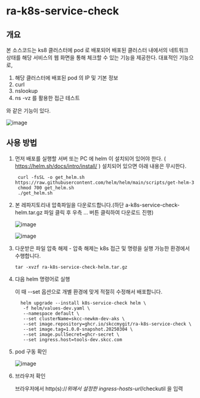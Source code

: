 # ra-k8s-service-check

## 개요 

본 소스코드는 ks8 클러스터에 pod 로 배포되어 배포된 클러스터 내에서의 네트워크 상태를 해당 서비스의 웹 화면을 통해 체크할 수 있는 기능을 제공한다.
대표적인 기능으로,

1. 해당 클러스터에 배포된 pod 의 IP 및 기본 정보
2. curl
3. nslookup
4. ns -vz 를 활용한 접근 테스트

와 같은 기능이 있다.

![image](https://github.com/user-attachments/assets/a07b56c9-8457-40c7-81ae-c85b30771fc1)


## 사용 방법

1. 먼저 배포를 실행할 서버 또는 PC 에 helm 이 설치되어 있어야 한다. ( https://helm.sh/docs/intro/install/ )
   설치되어 있으면 아래 내용은 무시한다.
   
        curl -fsSL -o get_helm.sh https://raw.githubusercontent.com/helm/helm/main/scripts/get-helm-3
        chmod 700 get_helm.sh
        ./get_helm.sh 

2. 본 레파지토리내 압축파일을 다운로드합니다.(하단 a-k8s-service-check-helm.tar.gz 파일 클릭 후 우측 ... 버튼 클릭하여 다운로드 진행)

   ![image](https://github.com/user-attachments/assets/9919a31d-abe3-4fbe-8e9b-3e6aef98872d)

   ![image](https://github.com/user-attachments/assets/3a386f2f-8767-46f8-b31d-ed459d01d30a)


3. 다운받은 파일 압축 해제 - 압축 해제는 k8s 접근 및 명령을 실행 가능한 환경에서 수행합니다.

       tar -xvzf ra-k8s-service-check-helm.tar.gz   
   
4. 댜음 helm 명령어로 실행

   이 때 --set 옵션으로 개별 환경에 맞게 적절히 수정해서 배포합니다.
   
         helm upgrade --install k8s-service-check helm \
          -f helm/values-dev.yaml \
          --namespace default \
          --set clusterName=skcc-newkm-dev-aks \
          --set image.repository=ghcr.io/skccmygit/ra-k8s-service-check \
          --set image.tag=1.0.0-snapshot.20250304 \
          --set image.pullSecret=ghcr-secret \
          --set ingress.host=tools-dev.skcc.com

 7. pod 구동 확인

    ![image](https://github.com/user-attachments/assets/7dd7253a-1911-4a6e-9886-db1f54f7d57d)
  
8. 브라우저 확인

   브라우저에서 http(s)://*위에서 설정한 ingress-hosts-url*/checkutil 을 입력
